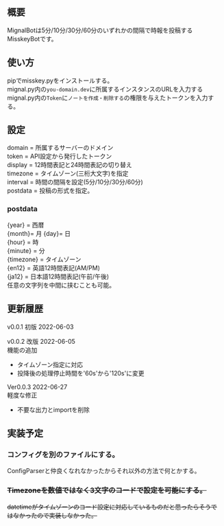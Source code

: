 ## 概要
MignalBotは5分/10分/30分/60分のいずれかの間隔で時報を投稿するMisskeyBotです。

## 使い方
pipでmisskey.pyをインストールする。  
mignal.py内の`you-domain.dev`に所属するインスタンスのURLを入力する  
mignal.py内の`Token`に`ノートを作成・削除する`の権限を与えたトークンを入力する。  

## 設定
domain = 所属するサーバーのドメイン  
token = API設定から発行したトークン  
display = 12時間表記と24時間表記の切り替え  
timezone = タイムゾーン(三桁大文字)を指定  
interval = 時間の間隔を設定(5分/10分/30分/60分)  
postdata = 投稿の形式を指定。  

### postdata
{year} = 西暦  
{month}= 月 
{day}= 日  
{hour} = 時  
{minute} = 分  
{timezone} = タイムゾーン  
{en12} = 英語12時間表記(AM/PM)  
{ja12} = 日本語12時間表記(午前/午後)  
任意の文字列を中間に挟むことも可能。

## 更新履歴
v0.0.1 初版 2022-06-03  
  
v0.0.2 改版 2022-06-05  
機能の追加  
- タイムゾーン指定に対応
- 投降後の処理停止時間を'60s'から'120s'に変更

Ver0.0.3 2022-06-27  
軽度な修正
- 不要な出力とimportを削除

## 実装予定
### コンフィグを別のファイルにする。
ConfigParserと仲良くなれなかったからそれ以外の方法で何とかする。

### ~~Timezoneを数値ではなく3文字のコードで設定を可能にする。~~ 
~~datetimeがタイムゾーンのコード設定に対応しているものだと思ったらそうではなかったので実装しなかった。~~


